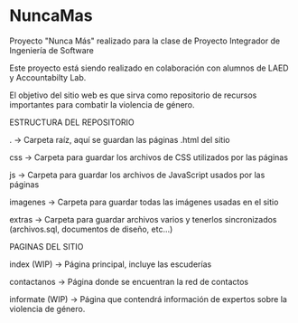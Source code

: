 # NuncaMas
Proyecto "Nunca Más" realizado para la clase de Proyecto Integrador de Ingeniería de Software

Este proyecto está siendo realizado en colaboración con alumnos de LAED y Accountabilty Lab.

El objetivo del sitio web es que sirva como repositorio de recursos importantes para combatir la violencia de género.

ESTRUCTURA DEL REPOSITORIO

. -> Carpeta raíz, aquí se guardan las páginas .html del sitio

css -> Carpeta para guardar los archivos de CSS utilizados por las páginas

js -> Carpeta para guardar los archivos de JavaScript usados por las páginas

imagenes -> Carpeta para guardar todas las imágenes usadas en el sitio

extras -> Carpeta para guardar archivos varios y tenerlos sincronizados (archivos.sql, documentos de diseño, etc...)

PAGINAS DEL SITIO

index (WIP) -> Página principal, incluye las escuderías

contactanos -> Página donde se encuentran la red de contactos

informate (WIP) -> Página que contendrá información de expertos sobre la violencia de género. 
